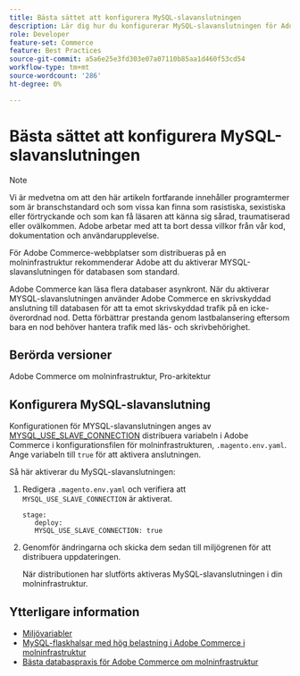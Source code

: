 ```yaml
---
title: Bästa sättet att konfigurera MySQL-slavanslutningen
description: Lär dig hur du konfigurerar MySQL-slavanslutningen för Adobe Commerce-webbplatser som distribueras i molninfrastrukturen.
role: Developer
feature-set: Commerce
feature: Best Practices
source-git-commit: a5a6e25e3fd303e07a07110b85aa1d460f53cd54
workflow-type: tm+mt
source-wordcount: '286'
ht-degree: 0%

---
```



# Bästa sättet att konfigurera MySQL-slavanslutningen

>[!NOTE]
>
>Vi är medvetna om att den här artikeln fortfarande innehåller programtermer som är branschstandard och som vissa kan finna som rasistiska, sexistiska eller förtryckande och som kan få läsaren att känna sig sårad, traumatiserad eller ovälkommen. Adobe arbetar med att ta bort dessa villkor från vår kod, dokumentation och användarupplevelse.

För Adobe Commerce-webbplatser som distribueras på en molninfrastruktur rekommenderar Adobe att du aktiverar MYSQL-slavanslutningen för databasen som standard.

Adobe Commerce kan läsa flera databaser asynkront.  När du aktiverar MYSQL-slavanslutningen använder Adobe Commerce en skrivskyddad anslutning till databasen för att ta emot skrivskyddad trafik på en icke-överordnad nod. Detta förbättrar prestanda genom lastbalansering eftersom bara en nod behöver hantera trafik med läs- och skrivbehörighet.

## Berörda versioner

Adobe Commerce om molninfrastruktur, Pro-arkitektur

## Konfigurera MySQL-slavanslutning

Konfigurationen för MYSQL-slavanslutningen anges av [MYSQL_USE_SLAVE_CONNECTION](https://experienceleague.adobe.com/docs/commerce-cloud-service/user-guide/configure/env/stage/variables-deploy.html#mysql_use_slave_connection) distribuera variabeln i Adobe Commerce i konfigurationsfilen för molninfrastrukturen, `.magento.env.yaml`. Ange variabeln till `true` för att aktivera anslutningen.

Så här aktiverar du MySQL-slavanslutningen:

1. Redigera `.magento.env.yaml` och verifiera att `MYSQL_USE_SLAVE_CONNECTION` är aktiverat.

   ```
   stage:
      deploy:
      MYSQL_USE_SLAVE_CONNECTION: true
   ```

1. Genomför ändringarna och skicka dem sedan till miljögrenen för att distribuera uppdateringen.

   När distributionen har slutförts aktiveras MySQL-slavanslutningen i din molninfrastruktur.

## Ytterligare information

- [Miljövariabler](https://devdocs.magento.com/cloud/env/variables-intro.html)
- [MySQL-flaskhalsar med hög belastning i Adobe Commerce i molninfrastruktur](https://experienceleague.adobe.com/docs/commerce-knowledge-base/kb/troubleshooting/database/mysql-high-load-bottleneck-in-magento-commerce-cloud.html?lang=en)
- [Bästa databaspraxis för Adobe Commerce om molninfrastruktur](database-on-cloud.md)
